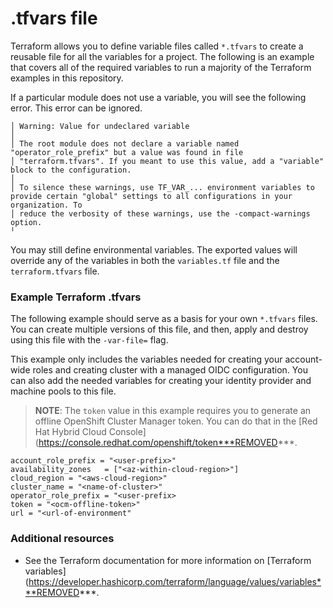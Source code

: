 # .tfvars file

Terraform allows you to define variable files called `*.tfvars` to create a reusable file for all the variables for a project. The following is an example that covers all of the required variables to run a majority of the Terraform examples in this repository. 

If a particular module does not use a variable, you will see the following error. This error can be ignored.

```
│ Warning: Value for undeclared variable
│ 
│ The root module does not declare a variable named "operator_role_prefix" but a value was found in file
│ "terraform.tfvars". If you meant to use this value, add a "variable" block to the configuration.
│ 
│ To silence these warnings, use TF_VAR_... environment variables to provide certain "global" settings to all configurations in your organization. To
│ reduce the verbosity of these warnings, use the -compact-warnings option.
╵

```

You may still define environmental variables. The exported values will override any of the variables in both the `variables.tf` file and the `terraform.tfvars` file.

### Example Terraform .tfvars

The following example should serve as a basis for your own `*.tfvars` files. You can create multiple versions of this file, and then, apply and destroy using this file with the `-var-file=` flag. 

This example only includes the variables needed for creating your account-wide roles and creating cluster with a managed OIDC configuration. You can also add the needed variables for creating your identity provider and machine pools to this file.

> **NOTE**: The `token` value in this example requires you to generate an offline OpenShift Cluster Manager token. You can do that in the [Red Hat Hybrid Cloud Console](https://console.redhat.com/openshift/token***REMOVED***.

```
account_role_prefix = "<user-prefix>"
availability_zones   = ["<az-within-cloud-region>"]
cloud_region = "<aws-cloud-region>"
cluster_name = "<name-of-cluster>"
operator_role_prefix = "<user-prefix>
token = "<ocm-offline-token>"
url = "<url-of-environment"
```

### Additional resources

* See the Terraform documentation for more information on [Terraform variables](https://developer.hashicorp.com/terraform/language/values/variables***REMOVED***.
